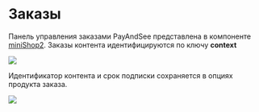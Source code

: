 # Заказы

Панель управления заказами PayAndSee представлена в компоненте [miniShop2][020103].
Заказы контента идентифицируются по ключу **context**

[![](https://file.modx.pro/files/4/a/7/4a753fe3c54867ad036ba905ebc60299s.jpg)](https://file.modx.pro/files/4/a/7/4a753fe3c54867ad036ba905ebc60299.png)

Идентификатор контента и срок подписки сохраняется в опциях продукта заказа.

[![](https://file.modx.pro/files/9/c/a/9ca642d2e57a0f2fe4cbb08940cfbac1s.jpg)](https://file.modx.pro/files/9/c/a/9ca642d2e57a0f2fe4cbb08940cfbac1.png)

[020103]: /components/02_miniShop2/01_Интерфейс/03_Заказы.md
[020104]: /components/02_miniShop2/01_Интерфейс/04_Настройки.md
